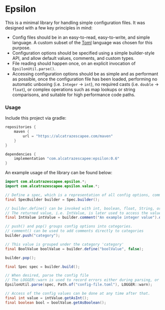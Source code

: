 # Epsilon

This is a minimal library for handling simple configuration files. It was designed with a few key principles in mind:

- Config files should be in an easy-to-read, easy-to-write, and simple language. A custom subset of the [Toml](https://github.com/toml-lang/toml) language was chosen for this purpose.
- Configuration options should be specified using a simple builder-style API, and allow default values, comments, and custom types.
- File reading should happen once, on an explicit invocation of `EpsilonUtil.parse()`.
- Accessing configuration options should be as simple and as performant as possible, once the configuration file has been loaded, performing no automatic unboxing (i.e. `Integer` -> `int`), no required casts (i.e. `double` -> `float`), or complex operations such as map lookups or string comparisons, and suitable for high performance code paths.


### Usage

Include this project via gradle:

```groovy
repositories {
    maven {
        url = "https://alcatrazescapee.com/maven"
    }
}

dependencies {
    implementation "com.alcatrazescapee:epsilon:0.6"
}
```

An example usage of the library can be found below:

```java
import com.alcatrazescapee.epsilon.*;
import com.alcatrazescapee.epsilon.value.*;

// Define a spec, which is a representation of all config options, comments, and value restrictions.
final SpecBuilder builder = Spec.builder();

// builder.define() can be invoked with int, boolean, float, String, or List types.
// The returned value, i.e. IntValue, is later used to access the value of the config option.
final IntValue intValue = builder.comment("An example integer value").define("intValue", 5);

// push() and pop() groups config options into categories.
// comment() can be used to add comments directly to categories
builder.push("category");

// This value is grouped under the category 'category'
final BoolValue boolValue = builder.define("boolValue", false);

builder.pop();

final Spec spec = builder.build();

// When desired, parse the config file
// The LOGGER::warn is used to record errors either during parsing, or invalid config values
EpsilonUtil.parse(spec, Path.of("config-file.toml"), LOGGER::warn);

// Access of the config values can be done at any time after that.
final int value = intValue.getAsInt();
final boolean bool = boolValue.getAsBoolean();
```
